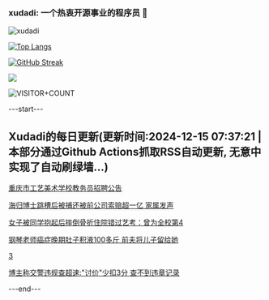 ### xudadi: 一个热衷开源事业的程序员 👋

![xudadi](https://github-readme-stats-git-masterorgs-github-readme-stats-team.vercel.app/api?username=xudadi)

[![Top Langs](https://github-readme-stats.vercel.app/api/top-langs/?username=xudadi)](https://github.com/anuraghazra/github-readme-stats)

[![GitHub Streak](https://streak-stats.demolab.com?user=xudadi&locale=zh_Hans)](https://git.io/streak-stats)

![](https://raw.githubusercontent.com/xudadi/xudadi/main/assets/github-contribution-grid-snake.svg)

![VISITOR+COUNT](https://komarev.com/ghpvc/?username=xudadi&label=VISITOR+COUNT)


---start---

## Xudadi的每日更新(更新时间:2024-12-15 07:37:21 | 本部分通过Github Actions抓取RSS自动更新, 无意中实现了自动刷绿墙...)

[重庆市工艺美术学校教务员招聘公告](https://www.gongkaoleida.com/article/2230476)

[海归博士跳槽后被捕还被前公司索赔超一亿 家属发声](https://m.163.com/news/article/JJCTU4C70530JPVV.html)

[女子被同学抱起后摔倒骨折住院错过艺考：曾为全校第4](https://m.163.com/news/article/JJCNFAN5051492T3.html)

[钢琴老师癌症晚期肚子积液100多斤 前夫将儿子留给她](https://m.163.com/news/article/JJCMREV5053469LG.html)

[3](https://m.163.com/touch/news/sub/domestic)

[博主称交警违规查超速:"讨价"少扣3分 查不到违章记录](https://m.163.com/news/article/JJCMAQCL053469LG.html)

---end---
